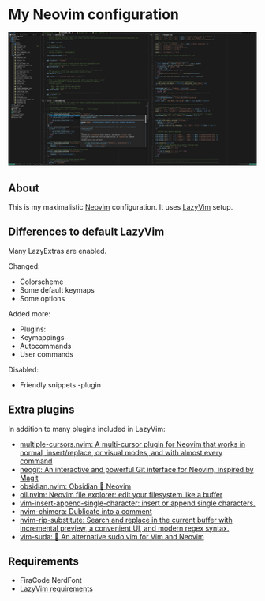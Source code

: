 
# My Neovim configuration

 ![Screenshot](images/screenshot-1.png)

## About

This is my maximalistic [Neovim](https://neovim.io/) configuration. It uses [LazyVim](https://www.lazyvim.org/) setup.

## Differences to default LazyVim

Many LazyExtras are enabled.

Changed:

- Colorscheme
- Some default keymaps
- Some options

Added more:

- Plugins:
- Keymappings
- Autocommands
- User commands

Disabled:
- Friendly snippets -plugin

## Extra plugins

In addition to many plugins included in LazyVim:

- [multiple-cursors.nvim: A multi-cursor plugin for Neovim that works in normal, insert/replace, or visual modes, and with almost every command](https://github.com/brenton-leighton/multiple-cursors.nvim)
- [neogit: An interactive and powerful Git interface for Neovim, inspired by Magit](https://github.com/NeogitOrg/neogit)
- [obsidian.nvim: Obsidian 🤝 Neovim](https://github.com/epwalsh/obsidian.nvim) 
- [oil.nvim: Neovim file explorer: edit your filesystem like a buffer](https://github.com/stevearc/oil.nvim)
- [vim-insert-append-single-character: insert or append single characters.](https://github.com/bagohart/vim-insert-append-single-character)
- [nvim-chimera: Dublicate into a comment](https://gitlab.com/Biggybi/nvim-chimera)
- [nvim-rip-substitute: Search and replace in the current buffer with incremental preview, a convenient UI, and modern regex syntax.](https://github.com/chrisgrieser/nvim-rip-substitute)
- [vim-suda: 🥪 An alternative sudo.vim for Vim and Neovim](https://github.com/lambdalisue/vim-suda)

## Requirements

- FiraCode NerdFont
- [LazyVim requirements](https://www.lazyvim.org/)
